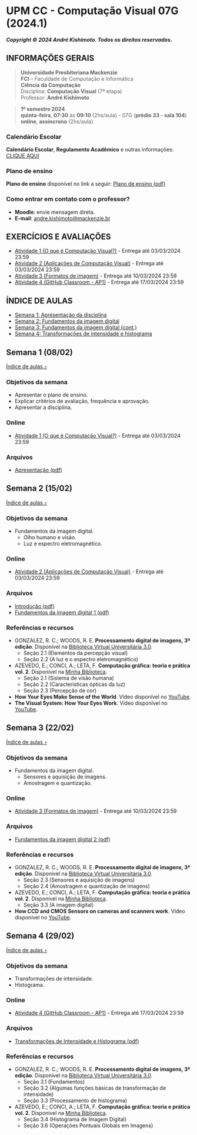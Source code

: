 # UPM CC - Computação Visual 07G (2024.1)

***Copyright &copy; 2024 André Kishimoto. Todos os direitos reservados.***

## INFORMAÇÕES GERAIS

> **Universidade Presbiteriana Mackenzie**<br>
> **FCI** – Faculdade de Computação e Informática<br>
> **Ciência da Computação**<br>
> Disciplina: **Computação Visual** (7ª etapa)<br>
> Professor: **André Kishimoto**

> **1º semestre 2024**<br>
> **quinta-feira**, **07:30** às **09:10** (2hs/aula) - 07G (**prédio 33 - sala 104**)<br>
> **online**, **assíncrono** (2hs/aula)

### Calendário Escolar

**Calendário Escolar**, **Regulamento Acadêmico** e outras informações: <a href="https://www.mackenzie.br/universidade/processos-academicos-para-coordenadoria-geral-de-relacionamento-e-atendimento/informacoes-ao-aluno/calendario-escolar" target="_blank">CLIQUE AQUI</a>

### Plano de ensino

**Plano de ensino** disponível no link a seguir:
[Plano de ensino (pdf)](conteudo/plano-de-ensino/CC_7G_Plano_de_ensino_ComputacaoVisual_2024_1.pdf)

### Como entrar em contato com o professor?

- **Moodle**: envie mensagem direta.
- **E-mail**: <a href="mailto:andre.kishimoto@mackenzie.br">andre.kishimoto@mackenzie.br</a>


## EXERCÍCIOS E AVALIAÇÕES

- [Atividade 1 (O que é Computação Visual?)](atividades/n1/n1-ativ01.md) - Entrega até 03/03/2024 23:59
- [Atividade 2 (Aplicações de Computação Visual)](atividades/n1/n1-ativ02.md) - Entrega até 03/03/2024 23:59
- [Atividade 3 (Formatos de imagem)](atividades/n1/n1-ativ03.md) - Entrega até 10/03/2024 23:59
- <a href="https://classroom.github.com/a/PlqtH8l6" target="_blank">Atividade 4 (GitHub Classroom - AP1)</a> - Entrega até 17/03/2024 23:59


## ÍNDICE DE AULAS

- [Semana 1: Apresentação da disciplina](#semana-1-0802)
- [Semana 2: Fundamentos da imagem digital](#semana-2-1502)
- [Semana 3: Fundamentos da imagem digital (cont.)](#semana-3-2202)
- [Semana 4: Transformações de intensidade e histograma](#semana-4-2902)


## Semana 1 (08/02)

[Índice de aulas ⤴](#índice-de-aulas)

### Objetivos da semana

- Apresentar o plano de ensino.
- Explicar critérios de avaliação, frequência e aprovação.
- Apresentar a disciplina.

### Online

- [Atividade 1 (O que é Computação Visual?)](atividades/n1/n1-ativ01.md) - Entrega até 03/03/2024 23:59

### Arquivos

- [Apresentação (pdf)](conteudo/semana-1/Apresentação.pdf)


## Semana 2 (15/02)

[Índice de aulas ⤴](#índice-de-aulas)

### Objetivos da semana

- Fundamentos da imagem digital.
    - Olho humano e visão.
    - Luz e espectro eletromagnético.

### Online

- [Atividade 2 (Aplicações de Computação Visual)](atividades/n1/n1-ativ02.md) - Entrega até 03/03/2024 23:59

### Arquivos

- [Introdução (pdf)](conteudo/semana-2/Introdução.pdf)
- [Fundamentos da imagem digital 1 (pdf)](conteudo/semana-2/Fundamentos%20da%20imagem%20digital%2001.pdf)

### Referências e recursos

- GONZALEZ, R. C.; WOODS, R. E. **Processamento digital de imagens, 3ª edição**. Disponível na <a href="https://web3.mackenzie.br/biblioteca/access?libType=pearson" target="_blank">Biblioteca Virtual Universitária 3.0</a>.
  - Seção 2.1 (Elementos da percepção visual)
  - Seção 2.2 (A luz e o espectro eletromagnético)
- AZEVEDO, E.; CONCI, A.; LETA, F. **Computação gráfica: teoria e prática vol. 2**. Disponível na <a href="https://web3.mackenzie.br/biblioteca/access?libType=minhabiblioteca" target="_blank">Minha Biblioteca</a>.
  - Seção 2.1 (Sistema de visão humana)
  - Seção 2.2 (Características ópticas da luz)
  - Seção 2.3 (Percepção de cor)
- **How Your Eyes Make Sense of the World**. Vídeo disponível no <a href="https://www.youtube.com/watch?v=hsh2kPdgazo" target="_blank">YouTube</a>.
- **The Visual System: How Your Eyes Work**. Vídeo disponível no <a href="https://www.youtube.com/watch?v=TY1giZgddAs" target="_blank">YouTube</a>.


## Semana 3 (22/02)

[Índice de aulas ⤴](#índice-de-aulas)

### Objetivos da semana

- Fundamentos da imagem digital.
    - Sensores e aquisição de imagens.
    - Amostragem e quantização.

### Online

- [Atividade 3 (Formatos de imagem)](atividades/n1/n1-ativ03.md) - Entrega até 10/03/2024 23:59

### Arquivos

- [Fundamentos da imagem digital 2 (pdf)](conteudo/semana-3/Fundamentos%20da%20imagem%20digital%2002.pdf)

### Referências e recursos

- GONZALEZ, R. C.; WOODS, R. E. **Processamento digital de imagens, 3ª edição**. Disponível na <a href="https://web3.mackenzie.br/biblioteca/access?libType=pearson" target="_blank">Biblioteca Virtual Universitária 3.0</a>.
  - Seção 2.3 (Sensores e aquisição de imagens)
  - Seção 2.4 (Amostragem e quantização de imagens)
- AZEVEDO, E.; CONCI, A.; LETA, F. **Computação gráfica: teoria e prática vol. 2**. Disponível na <a href="https://web3.mackenzie.br/biblioteca/access?libType=minhabiblioteca" target="_blank">Minha Biblioteca</a>.
  - Seção 3.3 (A imagem digital)
- **How CCD and CMOS Sensors on cameras and scanners work**. Vídeo disponível no <a href="https://www.youtube.com/watch?v=kM5R8tB5wqQ" target="_blank">YouTube</a>.


## Semana 4 (29/02)

[Índice de aulas ⤴](#índice-de-aulas)

### Objetivos da semana

- Transformações de intensidade.
- Histograma.

### Online

- <a href="https://classroom.github.com/a/PlqtH8l6" target="_blank">Atividade 4 (GitHub Classroom - AP1)</a> - Entrega até 17/03/2024 23:59

### Arquivos

- [Transformações de Intensidade e Histograma (pdf)](conteudo/semana-4/Transformações%20de%20Intensidade%20e%20Histograma.pdf)

### Referências e recursos

- GONZALEZ, R. C.; WOODS, R. E. **Processamento digital de imagens, 3ª edição**. Disponível na <a href="https://web3.mackenzie.br/biblioteca/access?libType=pearson" target="_blank">Biblioteca Virtual Universitária 3.0</a>.
  - Seção 3.1 (Fundamentos)
  - Seção 3.2 (Algumas funções básicas de transformação de intensidade)
  - Seção 3.3 (Processamento de histograma)
- AZEVEDO, E.; CONCI, A.; LETA, F. **Computação gráfica: teoria e prática vol. 2**. Disponível na <a href="https://web3.mackenzie.br/biblioteca/access?libType=minhabiblioteca" target="_blank">Minha Biblioteca</a>.
  - Seção 3.4 (Histograma de Imagem Digital)
  - Seção 3.6 (Operações Pontuais Globais em Imagens)
